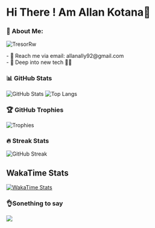 # Hi There ! Am Allan Kotana👋
### 🚀 About Me:
<p align="left"> 
  <img src="https://komarev.com/ghpvc/?username=allan-kotana&label=Profile%20views&color=blue&style=flat" alt="TresorRw" /> 
</p>
 - 📧 Reach me via email: allanally92@gmail.com <br>
 - 🔭 Deep into new tech 💪🏾 <br>

### 📊 GitHub Stats

![GitHub Stats](https://github-readme-stats.vercel.app/api?username=allan-kotana&show_icons=true&theme=radical&count_private=true)
![Top Langs](https://github-readme-stats.vercel.app/api/top-langs/?username=allan-kotana&layout=compact&theme=radical)

### 🏆 GitHub Trophies

![Trophies](https://github-profile-trophy.vercel.app/?username=allan-kotana&theme=radical)

### 🔥 Streak Stats

![GitHub Streak](https://github-readme-streak-stats.herokuapp.com/?user=allan-kotana&theme=radical)

## WakaTime Stats

[![WakaTime Stats](https://github-readme-stats.vercel.app/api/wakatime?username=allan_kotana)](https://wakatime.com/@allan_kotana)

### 👌Sonething to say
![](https://quotes-github-readme.vercel.app/api?type=horizontal&theme=merko)


